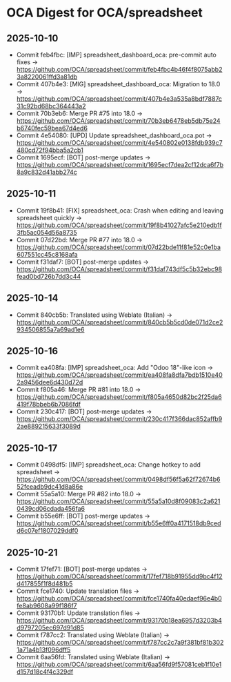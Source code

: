 # OCA Digest for OCA/spreadsheet

## 2025-10-10

- Commit feb4fbc: [IMP] spreadsheet_dashboard_oca: pre-commit auto fixes → https://github.com/OCA/spreadsheet/commit/feb4fbc4b46f4f8075abb23a8220061ffd3a81db
- Commit 407b4e3: [MIG] spreadsheet_dashboard_oca: Migration to 18.0 → https://github.com/OCA/spreadsheet/commit/407b4e3a535a8bdf7887c31c92bd68bc364443a2
- Commit 70b3eb6: Merge PR #75 into 18.0 → https://github.com/OCA/spreadsheet/commit/70b3eb6478eb5db75e24b6740fec59bea67d4ed6
- Commit 4e54080: [UPD] Update spreadsheet_dashboard_oca.pot → https://github.com/OCA/spreadsheet/commit/4e540802e0138fdb939c7480cd72f94bba5a2cb1
- Commit 1695ecf: [BOT] post-merge updates → https://github.com/OCA/spreadsheet/commit/1695ecf7dea2cf12dca6f7b8a9c832d41abb274c

## 2025-10-11

- Commit 19f8b41: [FIX] spreadsheet_oca: Crash when editing and leaving spreadsheet quickly → https://github.com/OCA/spreadsheet/commit/19f8b41027afc5e210edb1f3fb5ac054d56a8735
- Commit 07d22bd: Merge PR #77 into 18.0 → https://github.com/OCA/spreadsheet/commit/07d22bde11f81e52c0e1ba607551cc45c8168afa
- Commit f31daf7: [BOT] post-merge updates → https://github.com/OCA/spreadsheet/commit/f31daf743df5c5b32ebc98fead0bd726b7dd3c44

## 2025-10-14

- Commit 840cb5b: Translated using Weblate (Italian) → https://github.com/OCA/spreadsheet/commit/840cb5b5cd0de071d2ce2934506855a7a69ad1e6

## 2025-10-16

- Commit ea408fa: [IMP] spreadsheet_oca: Add "Odoo 18"-like icon → https://github.com/OCA/spreadsheet/commit/ea408fa8dfa7bdb1510e402a9456dee6d430d72d
- Commit f805a46: Merge PR #81 into 18.0 → https://github.com/OCA/spreadsheet/commit/f805a4650d82bc2f25da6419f78bbeb6b7086fdf
- Commit 230c417: [BOT] post-merge updates → https://github.com/OCA/spreadsheet/commit/230c417f366dac852affb92ae889215633f3089d

## 2025-10-17

- Commit 0498df5: [IMP] spreadsheet_oca: Change hotkey to add spreadsheet → https://github.com/OCA/spreadsheet/commit/0498df56f5a62f72674b652fceadb9dc41d8a86e
- Commit 55a5a10: Merge PR #82 into 18.0 → https://github.com/OCA/spreadsheet/commit/55a5a10d8f09083c2a6210439cd06cdada456fa6
- Commit b55e6ff: [BOT] post-merge updates → https://github.com/OCA/spreadsheet/commit/b55e6ff0a4171518db9cedd6c07ef1807029ddf0

## 2025-10-21

- Commit 17fef71: [BOT] post-merge updates → https://github.com/OCA/spreadsheet/commit/17fef718b91955dd9bc4f12d417855f1f8d481b5
- Commit fce1740: Update translation files → https://github.com/OCA/spreadsheet/commit/fce1740fa40edaef96e4b0fe8ab9608a99f186f7
- Commit 93170b1: Update translation files → https://github.com/OCA/spreadsheet/commit/93170b18ea6957d3203b4d9797205ec697d91d85
- Commit f787cc2: Translated using Weblate (Italian) → https://github.com/OCA/spreadsheet/commit/f787cc2c7a9f381bf81b3021a71a4b13f096dff5
- Commit 6aa56fd: Translated using Weblate (Italian) → https://github.com/OCA/spreadsheet/commit/6aa56fd9f57081ceb1f10e1d157d18c4f4c329df

